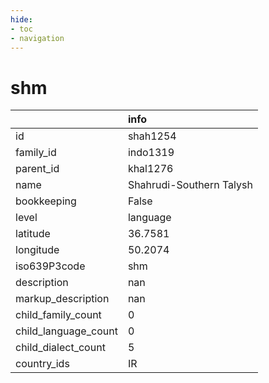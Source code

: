 ```yaml
---
hide:
- toc
- navigation
---
```

# shm
|                      | info                     |
|:---------------------|:-------------------------|
| id                   | shah1254                 |
| family_id            | indo1319                 |
| parent_id            | khal1276                 |
| name                 | Shahrudi-Southern Talysh |
| bookkeeping          | False                    |
| level                | language                 |
| latitude             | 36.7581                  |
| longitude            | 50.2074                  |
| iso639P3code         | shm                      |
| description          | nan                      |
| markup_description   | nan                      |
| child_family_count   | 0                        |
| child_language_count | 0                        |
| child_dialect_count  | 5                        |
| country_ids          | IR                       |